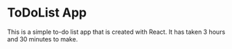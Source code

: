 # ToDoList App

This is a simple to-do list app that is created with React. It has taken 3 hours and 30 minutes to make.
